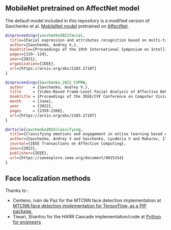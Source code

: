 ## MobileNet pretrained on AffectNet model
The default model included in this repository is a modified version of Savchenko et al. [MobileNet model](https://github.com/HSE-asavchenko/face-emotion-recognition/blob/main/models/affectnet_emotions/mobilenet_7.h5) pretrained on [AffectNet](http://mohammadmahoor.com/affectnet/).

```BibTex
@inproceedings{savchenko2021facial,
  title={Facial expression and attributes recognition based on multi-task learning of lightweight neural networks},
  author={Savchenko, Andrey V.},
  booktitle={Proceedings of the 19th International Symposium on Intelligent Systems and Informatics (SISY)},
  pages={119--124},
  year={2021},
  organization={IEEE},
  url={https://arxiv.org/abs/2103.17107}
}
```

```BibTex
@inproceedings{Savchenko_2022_CVPRW,
  author    = {Savchenko, Andrey V.},
  title     = {Video-Based Frame-Level Facial Analysis of Affective Behavior on Mobile Devices Using EfficientNets},
  booktitle = {Proceedings of the IEEE/CVF Conference on Computer Vision and Pattern Recognition (CVPR) Workshops},
  month     = {June},
  year      = {2022},
  pages     = {2359-2366},
  url={https://arxiv.org/abs/2103.17107}
}
```

```BibTex
@article{savchenko2022classifying,
  title={Classifying emotions and engagement in online learning based on a single facial expression recognition neural network},
  author={Savchenko, Andrey V and Savchenko, Lyudmila V and Makarov, Ilya},
  journal={IEEE Transactions on Affective Computing},
  year={2022},
  publisher={IEEE},
  url={https://ieeexplore.ieee.org/document/9815154}
}
```


## Face localization methods
Thanks to :
- Centeno, Iván de Paz for the MTCNN face detection implementation at [MTCNN face detection implementation for TensorFlow, as a PIP package.](https://github.com/ipazc/mtcnn)
- Tiwari, Shantnu for the HARR Cascade implementation/code at [Python for engineers](https://github.com/shantnu/PyEng)